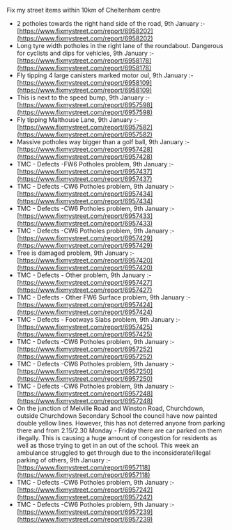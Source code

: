 Fix my street items within 10km of Cheltenham centre

<!-- fix_marker starts -->

- 2 potholes towards the right hand side of the road, 9th January :- [https://www.fixmystreet.com/report/6958202](https://www.fixmystreet.com/report/6958202)
- Long tyre width potholes in the right lane of the roundabout. Dangerous for cyclists and dips for vehicles, 9th January :- [https://www.fixmystreet.com/report/6958178](https://www.fixmystreet.com/report/6958178)
- Fly tipping 4 large canisters marked motor oul, 9th January :- [https://www.fixmystreet.com/report/6958109](https://www.fixmystreet.com/report/6958109)
- This is next to the speed bump, 9th January :- [https://www.fixmystreet.com/report/6957598](https://www.fixmystreet.com/report/6957598)
- Fly tipping Malthouse Lane, 9th January :- [https://www.fixmystreet.com/report/6957582](https://www.fixmystreet.com/report/6957582)
- Massive potholes way bigger than a golf ball, 9th January :- [https://www.fixmystreet.com/report/6957428](https://www.fixmystreet.com/report/6957428)
- TMC - Defects -FW6 Potholes problem, 9th January :- [https://www.fixmystreet.com/report/6957437](https://www.fixmystreet.com/report/6957437)
- TMC - Defects -CW6 Potholes  problem, 9th January :- [https://www.fixmystreet.com/report/6957434](https://www.fixmystreet.com/report/6957434)
- TMC - Defects -CW6 Potholes  problem, 9th January :- [https://www.fixmystreet.com/report/6957433](https://www.fixmystreet.com/report/6957433)
- TMC - Defects -CW6 Potholes  problem, 9th January :- [https://www.fixmystreet.com/report/6957429](https://www.fixmystreet.com/report/6957429)
- Tree is damaged problem, 9th January :- [https://www.fixmystreet.com/report/6957420](https://www.fixmystreet.com/report/6957420)
- TMC - Defects - Other problem, 9th January :- [https://www.fixmystreet.com/report/6957427](https://www.fixmystreet.com/report/6957427)
- TMC - Defects - Other FW6  Surface problem, 9th January :- [https://www.fixmystreet.com/report/6957424](https://www.fixmystreet.com/report/6957424)
- TMC - Defects - Footways Slabs problem, 9th January :- [https://www.fixmystreet.com/report/6957425](https://www.fixmystreet.com/report/6957425)
- TMC - Defects -CW6 Potholes  problem, 9th January :- [https://www.fixmystreet.com/report/6957252](https://www.fixmystreet.com/report/6957252)
- TMC - Defects -CW6 Potholes  problem, 9th January :- [https://www.fixmystreet.com/report/6957250](https://www.fixmystreet.com/report/6957250)
- TMC - Defects -CW6 Potholes  problem, 9th January :- [https://www.fixmystreet.com/report/6957248](https://www.fixmystreet.com/report/6957248)
- On the junction of Melville Road and Winston Road, Churchdown, outside Churchdown Secondary School the council have now painted double yellow lines. However, this has not deterred anyone from parking there and from 2.15/2.30 Monday - Friday there are car parked on them illegally. This is causing a huge amount of congestion for residents as well as those trying to get in an out of the school. This week an ambulance struggled to get through due to the inconsiderate/illegal parking of others, 9th January :- [https://www.fixmystreet.com/report/6957118](https://www.fixmystreet.com/report/6957118)
- TMC - Defects -CW6 Potholes  problem, 9th January :- [https://www.fixmystreet.com/report/6957242](https://www.fixmystreet.com/report/6957242)
- TMC - Defects -CW6 Potholes  problem, 9th January :- [https://www.fixmystreet.com/report/6957239](https://www.fixmystreet.com/report/6957239)

<!-- fix_marker ends -->